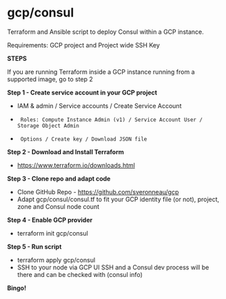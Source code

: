 # gcp/consul
Terraform and Ansible script to deploy Consul within a GCP instance.

Requirements: GCP project and Project wide SSH Key

**STEPS**

If you are running Terraform inside a GCP instance running from a supported image, go to step 2

**Step 1 - Create service account in your GCP project**
* IAM & admin / Service accounts / Create Service Account
-      Roles: Compute Instance Admin (v1) / Service Account User / Storage Object Admin
-      Options / Create key / Download JSON file

**Step 2 - Download and Install Terraform**
* https://www.terraform.io/downloads.html

**Step 3 - Clone repo and adapt code**
* Clone GitHub Repo - https://github.com/sveronneau/gcp
* Adapt gcp/consul/consul.tf to fit your GCP identity file (or not), project, zone and Consul node count

**Step 4 - Enable GCP provider**
* terraform init gcp/consul

**Step 5 - Run script**
* terraform apply gcp/consul
* SSH to your node via GCP UI SSH and a Consul dev process will be there and can be checked with (consul info)

**Bingo!**
